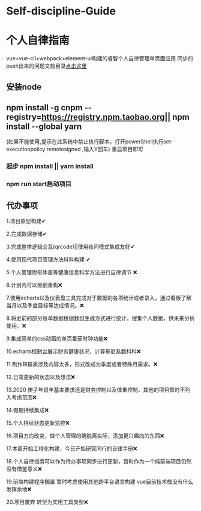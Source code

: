 # Self-discipline-Guide
# 个人自律指南
vue+vue-cli+webpack+element-ui构建的睿智个人自律管理单页面应用
同步的push出来的问题文档目录[点击这里](https://github.com/miles97/projectDailyQuestion/blob/master/disciplineSync.md)
## 安装node  

## npm install -g cnpm --registry=https://registry.npm.taobao.org|| npm install --global yarn

(如果不能使用,提示在此系统中禁止执行脚本，打开powerShell执行set-executionpolicy remotesigned ,输入Y回车) 重启项目即可

### 起步 npm install || yarn install 

### npm run start启动项目


## 代办事项

1.项目原型构建✔

2.完成数据存储✔

3.完成整体逻辑交互(qrcode)||使用夜间模式集成友好✔

4.使用现代项目管理方法科科构建 ✔

5.个人管理附带体重等健康信息科学方法进行自律调节 ❌

6.计划内可以推翻重构❌

7.使用echarts以及仪表盘工具完成对于数据的各项统计或者录入，通过看板了解当月以及季度目标等达成情况。❌

8.将史前的部分账单数据根据数组生成方式进行统计，搜集个人数据，供未来分析使用。❌

9.集成简单的css动画的单页番茄时钟功能❌

10.echarts控制台展示财务健康状况，计算基尼系数科科❌

11.制作BI报表涉及内容太多，形式改成为季度或者特殊月需求。❌

12.日常更新的状态以及想法❌

13.2020 庚子年鼠年基本要求还是财务控制以及体重控制，其他的项目暂时不列入考虑范围❌

14.假期持续集成❌

15.个人持续状态更新监控❌

16.项目方向改变，做个人管理的确脱离实际，添加更兴趣向的东西❌

17.本周开始工程化构建，今日开始研究同行的自律手册❌

18.个人自律指南可以作为待办事项同步进行更新，暂时作为一个纯前端项目仍然没有借鉴意义❌

19.前端构建程序搁置  暂时考虑使用其他跨平台语言构建  vue目前技术栈没有什么发挥余地❌

20.项目废弃 转型为实用工具类型❌

